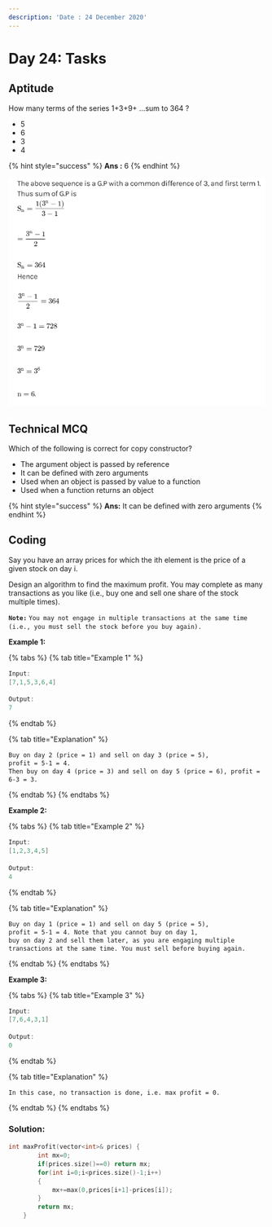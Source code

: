 ```yaml
---
description: 'Date : 24 December 2020'
---
```


# Day 24: Tasks

## Aptitude

How many terms of the series 1+3+9+ ...sum to 364 ? 

* 5
* 6
* 3
* 4

{% hint style="success" %}
 **Ans :** 6
{% endhint %}

![](../../.gitbook/assets/hhghghgg.png)

## Technical MCQ

Which of the following is correct for copy constructor? 

* The argument object is passed by reference
* It can be defined with zero arguments
* Used when an object is passed by value to a function
* Used when a function returns an object

{% hint style="success" %}
**Ans:** It can be defined with zero arguments
{% endhint %}

## Coding

Say you have an array prices for which the ith element is the price of a given stock on day i.

Design an algorithm to find the maximum profit. You may complete as many transactions as you like \(i.e., buy one and sell one share of the stock multiple times\).

**`Note:`** `You may not engage in multiple transactions at the same time (i.e., you must sell the stock before you buy again).`

**Example 1:**

{% tabs %}
{% tab title="Example 1" %}
```cpp
Input: 
[7,1,5,3,6,4] 

Output: 
7 

```
{% endtab %}

{% tab title="Explanation" %}
```
Buy on day 2 (price = 1) and sell on day 3 (price = 5), 
profit = 5-1 = 4. 
Then buy on day 4 (price = 3) and sell on day 5 (price = 6), profit = 6-3 = 3.
```
{% endtab %}
{% endtabs %}

 **Example 2:**

{% tabs %}
{% tab title="Example 2" %}
```cpp
Input:
[1,2,3,4,5] 

Output: 
4
```
{% endtab %}

{% tab title="Explanation" %}
```
Buy on day 1 (price = 1) and sell on day 5 (price = 5), 
profit = 5-1 = 4. Note that you cannot buy on day 1, 
buy on day 2 and sell them later, as you are engaging multiple 
transactions at the same time. You must sell before buying again.
```
{% endtab %}
{% endtabs %}

 **Example 3:**

{% tabs %}
{% tab title="Example 3" %}
```cpp
Input: 
[7,6,4,3,1] 

Output:
0 
```
{% endtab %}

{% tab title="Explanation" %}
```
In this case, no transaction is done, i.e. max profit = 0.
```
{% endtab %}
{% endtabs %}

### **Solution:**

```cpp
int maxProfit(vector<int>& prices) {
        int mx=0;
        if(prices.size()==0) return mx;
        for(int i=0;i<prices.size()-1;i++)
        {   
            mx+=max(0,prices[i+1]-prices[i]);  
        }
        return mx;
    }
```

